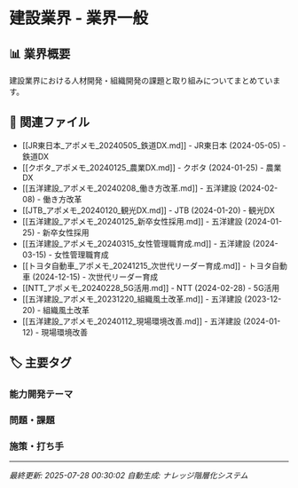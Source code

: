 # 建設業界 - 業界一般

## 📊 業界概要

建設業界における人材開発・組織開発の課題と取り組みについてまとめています。

## 📁 関連ファイル

- [[JR東日本_アポメモ_20240505_鉄道DX.md]] - JR東日本 (2024-05-05) - 鉄道DX
- [[クボタ_アポメモ_20240125_農業DX.md]] - クボタ (2024-01-25) - 農業DX
- [[五洋建設_アポメモ_20240208_働き方改革.md]] - 五洋建設 (2024-02-08) - 働き方改革
- [[JTB_アポメモ_20240120_観光DX.md]] - JTB (2024-01-20) - 観光DX
- [[五洋建設_アポメモ_20240125_新卒女性採用.md]] - 五洋建設 (2024-01-25) - 新卒女性採用
- [[五洋建設_アポメモ_20240315_女性管理職育成.md]] - 五洋建設 (2024-03-15) - 女性管理職育成
- [[トヨタ自動車_アポメモ_20241215_次世代リーダー育成.md]] - トヨタ自動車 (2024-12-15) - 次世代リーダー育成
- [[NTT_アポメモ_20240228_5G活用.md]] - NTT (2024-02-28) - 5G活用
- [[五洋建設_アポメモ_20231220_組織風土改革.md]] - 五洋建設 (2023-12-20) - 組織風土改革
- [[五洋建設_アポメモ_20240112_現場環境改善.md]] - 五洋建設 (2024-01-12) - 現場環境改善


## 🏷️ 主要タグ

### 能力開発テーマ
<!-- この業界でよく見られるテーマが自動生成されます -->

### 問題・課題
<!-- この業界特有の課題が自動生成されます -->

### 施策・打ち手
<!-- この業界で効果的な施策が自動生成されます -->

---
*最終更新: 2025-07-28 00:30:02*
*自動生成: ナレッジ階層化システム*
